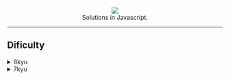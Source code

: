 <p align="center"><img src="https://www.codewars.com/users/gisellesouz/badges/large"/><br/>
      Solutions in Javascript.

  <hr></hr>
    </p>
    
## Dificulty 
  
  <details><summary>8kyu</summary>
  <br/>
  
  | Challenge | Solution |
|:----------:|:-------------:|
| Opposite number| [opposit.js](https://github.com/gisellesouz/codeWarsSolutions/blob/master/solutions/opposite.js)|
| Convert number to reversed array of digits| [convertnumber.js](https://github.com/gisellesouz/codeWarsSolutions/blob/master/solutions/convertnumber.js)|
| Remove String Spaces| [removeStringSpaces.js](https://github.com/gisellesouz/codeWarsSolutions/blob/master/solutions/removeStringSpaces.js)|
<<<<<<< HEAD
| Is n divisible by x and y?| [isDivisible.js](https://github.com/gisellesouz/codeWarsSolutions/blob/master/solutions/isDivisible.js)|
=======
| Is n divisible by x and y?| [isDivisible.js](https://github.com/gisellesouz/codeWarsSolutions/blob/master/solutions/isDivisible.js) |
| Even or Odd?| [evenorodd.js](https://github.com/gisellesouz/codeWarsSolutions/blob/master/solutions/evenorodd.js)| 
>>>>>>> f624d0c7b1bc9f5f0c98606d165da22a6b176ee4
 </details>
  <details><summary>7kyu</summary>
  <br/>
  
  | Challenge | Solution |
|:----------:|:-------------:|
| Exes and Ohs|[exesandohs.js](https://github.com/gisellesouz/codeWarsSolutions/blob/master/solutions/exesandohs.js)| 

 </details>
